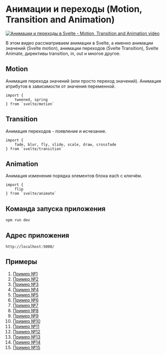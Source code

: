# Анимации и переходы (Motion, Transition and Animation)

[![Анимации и переходы в Svelte - Motion, Transition and Animation video](https://img.youtube.com/vi/tx-o1QNHcCo/0.jpg)](https://youtu.be/tx-o1QNHcCo "Анимации и переходы в Svelte - Motion, Transition and Animation")

В этом видео рассматриваем анимации в Svelte, а именно анимации значений (Svelte motion), анимации переходов (Svelte Transition), Svelte Animate, директивы transition, in, out и многое другое.

## Motion
Анимация перехода значений (или просто переход значений).
Анимация атрибутов в зависимости от значения переменной.
```
import {
	tweened, spring
} from `svelte/motion`
```

## Transition
Анимация переходов - появление и исчезание.
```
import {
	fade, blur, fly, slide, scale, draw, crossfade
} from `svelte/transition`
```

## Animation
Анимация изменения порядка элементов блока each с ключём.
```
import {
	flip
} from `svelte/animate`
```

## Команда запуска приложения
`npm run dev`

## Адрес приложения
`http://localhost:5000/`

## Примеры

1. [Пример №1](code/svelte-todo-01)
2. [Пример №2](code/svelte-todo-02)
3. [Пример №3](code/svelte-todo-03)
4. [Пример №4](code/svelte-todo-04)
5. [Пример №5](code/svelte-todo-05)
6. [Пример №6](code/svelte-todo-06)
7. [Пример №7](code/svelte-todo-07)
8. [Пример №8](code/svelte-todo-08)
9. [Пример №9](code/svelte-todo-09)
10. [Пример №10](code/svelte-todo-10)
11. [Пример №11](code/svelte-todo-11)
12. [Пример №12](code/svelte-todo-12)
13. [Пример №13](code/svelte-todo-13)
14. [Пример №14](code/svelte-todo-14)
15. [Пример №15](code/svelte-todo-15)
